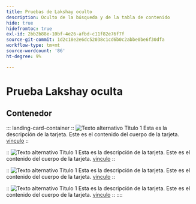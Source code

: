 ```yaml
---
title: Pruebas de Lakshay oculto
description: Oculto de la búsqueda y de la tabla de contenido
hide: true
hidefromtoc: true
exl-id: 2bb2b88e-10bf-4e26-afbd-c11f82e76f7f
source-git-commit: 1d2c18e2e6dc52038c1cd6b0c2abbe0be6f30dfa
workflow-type: tm+mt
source-wordcount: '86'
ht-degree: 9%

---
```


# Prueba Lakshay oculta

## Contenedor

::: landing-card-container
::
![Texto alternativo](https://experienceleague.adobe.com/en/docs/experience-manager-sites-optimizer/content/media_1173e9b57de6809d27fd2ccd8809bd5cee2437e3d.png?width=2000&amp;format=webply&amp;optimize=medium&amp;lang=en)
Título 1
Esta es la descripción de la tarjeta.
Este es el contenido del cuerpo de la tarjeta.
[vínculo](https://www.google.com)
::

::
![Texto alternativo](https://experienceleague.adobe.com/en/docs/experience-manager-sites-optimizer/content/media_1173e9b57de6809d27fd2ccd8809bd5cee2437e3d.png?width=2000&amp;format=webply&amp;optimize=medium&amp;lang=en)
Título 1
Esta es la descripción de la tarjeta.
Este es el contenido del cuerpo de la tarjeta.
[vínculo](https://www.google.com)
::

::
![Texto alternativo](https://experienceleague.adobe.com/en/docs/experience-manager-sites-optimizer/content/media_1173e9b57de6809d27fd2ccd8809bd5cee2437e3d.png?width=2000&amp;format=webply&amp;optimize=medium&amp;lang=en)
Título 1
Esta es la descripción de la tarjeta.
Este es el contenido del cuerpo de la tarjeta.
[vínculo](https://www.google.com)
::

::
![Texto alternativo](https://experienceleague.adobe.com/en/docs/experience-manager-sites-optimizer/content/media_1173e9b57de6809d27fd2ccd8809bd5cee2437e3d.png?width=2000&amp;format=webply&amp;optimize=medium&amp;lang=en)
Título 1
Esta es la descripción de la tarjeta.
Este es el contenido del cuerpo de la tarjeta.
[vínculo](https://www.google.com)
::
::::

